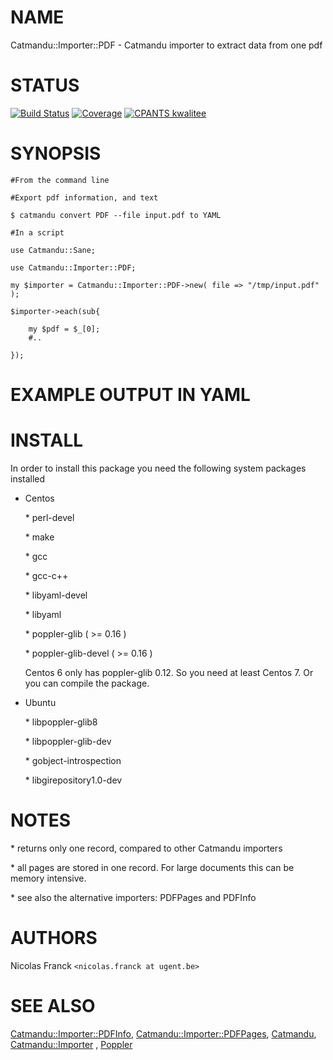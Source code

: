 # NAME

Catmandu::Importer::PDF - Catmandu importer to extract data from one pdf

# STATUS

[![Build Status](https://travis-ci.org/LibreCat/Catmandu-Importer-PDF.svg?branch=master)](https://travis-ci.org/LibreCat/Catmandu-Importer-PDF)
[![Coverage](https://coveralls.io/repos/LibreCat/Catmandu-Importer-PDF/badge.png?branch=master)](https://coveralls.io/r/LibreCat/Catmandu-Importer-PDF)
[![CPANTS kwalitee](http://cpants.cpanauthors.org/dist/Catmandu-Importer-PDF.png)](http://cpants.cpanauthors.org/dist/Catmandu-Importer-PDF)

# SYNOPSIS

    #From the command line

    #Export pdf information, and text

    $ catmandu convert PDF --file input.pdf to YAML

    #In a script

    use Catmandu::Sane;

    use Catmandu::Importer::PDF;

    my $importer = Catmandu::Importer::PDF->new( file => "/tmp/input.pdf" );

    $importer->each(sub{

        my $pdf = $_[0];
        #..

    });

# EXAMPLE OUTPUT IN YAML

# INSTALL

In order to install this package you need the following system packages installed

- Centos

    \* perl-devel

    \* make

    \* gcc

    \* gcc-c++

    \* libyaml-devel

    \* libyaml

    \* poppler-glib ( >= 0.16 )

    \* poppler-glib-devel ( >= 0.16 )

    Centos 6 only has poppler-glib 0.12. So you need at least Centos 7.
    Or you can compile the package.

- Ubuntu

    \* libpoppler-glib8

    \* libpoppler-glib-dev

    \* gobject-introspection

    \* libgirepository1.0-dev

# NOTES

\* returns only one record, compared to other Catmandu importers

\* all pages are stored in one record. For large documents this can be memory intensive.

\* see also the alternative importers: PDFPages and PDFInfo

# AUTHORS

Nicolas Franck `<nicolas.franck at ugent.be>`

# SEE ALSO

[Catmandu::Importer::PDFInfo](https://metacpan.org/pod/Catmandu::Importer::PDFInfo), [Catmandu::Importer::PDFPages](https://metacpan.org/pod/Catmandu::Importer::PDFPages), [Catmandu](https://metacpan.org/pod/Catmandu), [Catmandu::Importer](https://metacpan.org/pod/Catmandu::Importer) , [Poppler](https://metacpan.org/pod/Poppler)
